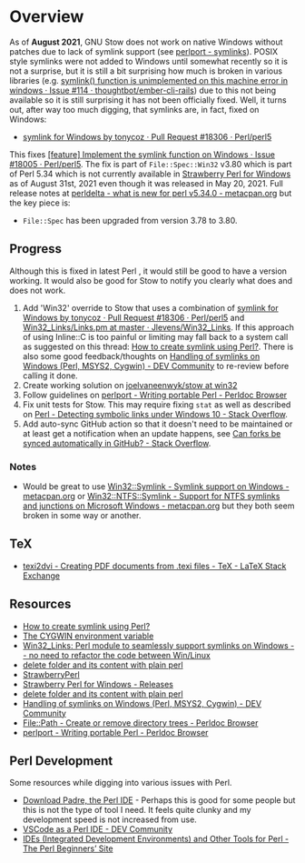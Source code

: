 # Overview

As of **August 2021**, GNU Stow does not work on native Windows without patches due to lack of symlink support (see [perlport - symlinks](https://perldoc.perl.org/perlport#symlink)). POSIX style symlinks were not added to Windows until somewhat recently so it is not a surprise, but it is still a bit surprising how much is broken in various libraries (e.g. [symlink() function is unimplemented on this machine error in windows · Issue #114 · thoughtbot/ember-cli-rails](https://github.com/thoughtbot/ember-cli-rails/issues/114)) due to this not being available so it is still surprising it has not been officially fixed. Well, it turns out, after way too much digging, that symlinks are, in fact, fixed on Windows:

* [symlink for Windows by tonycoz · Pull Request #18306 · Perl/perl5](https://github.com/Perl/perl5/pull/18306/files)

This fixes [[feature] Implement the symlink function on Windows · Issue #18005 · Perl/perl5](https://github.com/Perl/perl5/issues/18005). The fix is part of `File::Spec::Win32` v3.80 which is part of Perl 5.34 which is not currently available in [Strawberry Perl for Windows](https://strawberryperl.com/) as of August 31st, 2021 even though it was released in May 20, 2021. Full release notes at [perldelta - what is new for perl v5.34.0 - metacpan.org](https://metacpan.org/release/XSAWYERX/perl-5.34.0/view/pod/perldelta.pod) but the key piece is:

* `File::Spec` has been upgraded from version 3.78 to 3.80.

## Progress

Although this is fixed in latest Perl , it would still be good to have a version working. It would also be good for Stow to notify you clearly what does and does not work.

1. Add 'Win32' override to Stow that uses a combination of [symlink for Windows by tonycoz · Pull Request #18306 · Perl/perl5](https://github.com/Perl/perl5/pull/18306/files) and [Win32_Links/Links.pm at master · Jlevens/Win32_Links](https://github.com/Jlevens/Win32_Links/blob/master/lib/Win32/Links.pm). If this approach of using Inline::C is too painful or limiting may fall back to a system call as suggested on this thread: [How to create symlink using Perl?](https://www.perlmonks.org/bare/?node_id=933175). There is also some good feedback/thoughts on [Handling of symlinks on Windows (Perl, MSYS2, Cygwin) - DEV Community](https://dev.to/hakonhagland/handling-of-symlinks-on-windows-perl-msys2-cygwin-52h3) to re-review before calling it done.
2. Create working solution on [joelvaneenwyk/stow at win32](https://github.com/joelvaneenwyk/stow/tree/win32)
3. Follow guidelines on [perlport - Writing portable Perl - Perldoc Browser](https://perldoc.perl.org/perlport#PLATFORMS)
4. Fix unit tests for Stow. This may require fixing `stat` as well as described on [Perl - Detecting symbolic links under Windows 10 - Stack Overflow](https://stackoverflow.com/questions/50244042/perl-detecting-symbolic-links-under-windows-10).
5. Add auto-sync GitHub action so that it doesn't need to be maintained or at least get a notification when an update happens, see [Can forks be synced automatically in GitHub? - Stack Overflow](https://stackoverflow.com/questions/23793062/can-forks-be-synced-automatically-in-github).

### Notes

* Would be great to use [Win32::Symlink - Symlink support on Windows - metacpan.org](https://metacpan.org/pod/Win32::Symlink) or [Win32::NTFS::Symlink - Support for NTFS symlinks and junctions on Microsoft Windows - metacpan.org](https://metacpan.org/pod/Win32::NTFS::Symlink) but they both seem broken in some way or another.

## TeX

* [texi2dvi - Creating PDF documents from .texi files - TeX - LaTeX Stack Exchange](https://tex.stackexchange.com/questions/71604/creating-pdf-documents-from-texi-files)

## Resources

* [How to create symlink using Perl?](https://www.perlmonks.org/?displaytype=print;node_id=933175;replies=1)
* [The CYGWIN environment variable](https://cygwin.com/cygwin-ug-net/using-cygwinenv.html)
* [Win32_Links: Perl module to seamlessly support symlinks on Windows -- no need to refactor the code between  Win/Linux](https://github.com/Jlevens/Win32_Links)
* [delete folder and its content with plain perl](https://www.perlmonks.org/?node_id=1202880)
* [StrawberryPerl](https://github.com/StrawberryPerl)
* [Strawberry Perl for Windows - Releases](https://strawberryperl.com/releases.html)
* [delete folder and its content with plain perl](https://www.perlmonks.org/?node_id=1202880)
* [Handling of symlinks on Windows (Perl, MSYS2, Cygwin) - DEV Community](https://dev.to/hakonhagland/handling-of-symlinks-on-windows-perl-msys2-cygwin-52h3)
* [File::Path - Create or remove directory trees - Perldoc Browser](https://perldoc.perl.org/File::Path)
* [perlport - Writing portable Perl - Perldoc Browser](https://perldoc.perl.org/perlport)

## Perl Development

Some resources while digging into various issues with Perl.

* [Download Padre, the Perl IDE](https://padre.perlide.org/download.html) - Perhaps this is good for some people but this is not the type of tool I need. It feels quite clunky and my development speed is not increased from use.
* [VSCode as a Perl IDE - DEV Community](https://dev.to/perldean/vscode-as-a-perl-ide-3cco)
* [IDEs (Integrated Development Environments) and Other Tools for Perl - The Perl Beginners’ Site](https://perl-begin.org/IDEs-and-tools/)
